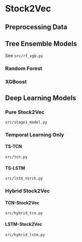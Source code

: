 # Stock2Vec

## Preprocessing Data

## Tree Ensemble Models
See `src/rf_xgb.py`

### Random Forest

### XGBoost

## Deep Learning Models
### Pure Stock2Vec
`src/stage1_model.py`
### Temporal Learning Only
#### TS-TCN
`src/tcn.py`
#### TS-LSTM
`src/lstm_torch.py`

### Hybrid Stock2Vec
#### TCN-Stock2Vec
`src/hybrid_tcn.py`
#### LSTM-Stock2Vec
`src/hybrid_lstm.py`